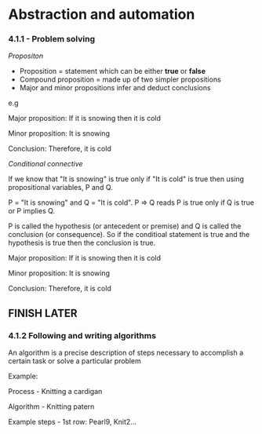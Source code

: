 # Abstraction and automation
### 4.1.1 - Problem solving

*Propositon*
- Proposition = statement which can be either **true** or **false**
- Compound proposition = made up of two simpler propositions
- Major and minor propositions infer and deduct conclusions

e.g

Major proposition: If it is snowing then it is cold

Minor proposition: It is snowing

Conclusion: Therefore, it is cold

*Conditional connective* 

If we know that "It is snowing" is true only if "It is cold" is true then using propositional variables, P and Q.

P = "It is snowing" and Q = "It is cold". P => Q reads P is true only if Q is true or P implies Q.

P is called the hypothesis (or antecedent or premise) and Q is called the conclusion (or consequence). So if the conditioal statement is true and the hypothesis is true then the conclusion is true.

Major proposition: If it is snowing then it is cold

Minor proposition: It is snowing

Conclusion: Therefore, it is cold

## **FINISH LATER**

### 4.1.2  Following and writing algorithms

An algorithm is a precise description of steps necessary to accomplish a certain task or solve a particular problem

Example:

Process - Knitting a cardigan 

Algorithm - Knitting patern

Example steps - 1st row: Pearl9, Knit2...
